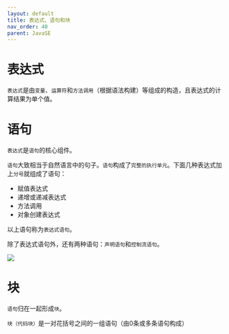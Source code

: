 ```yaml
---
layout: default
title: 表达式、语句和块
nav_order: 40
parent: JavaSE
---
```


# 表达式

`表达式`是由`变量`、`运算符`和`方法调用`（根据语法构建）等组成的构造，且表达式的计算结果为单个值。

# 语句

`表达式`是`语句`的核心组件。

`语句`大致相当于自然语言中的句子。`语句`构成了`完整的执行单元`。下面几种表达式加上`分号`就组成了语句：

- 赋值表达式
- 递增或递减表达式
- 方法调用
- 对象创建表达式

以上语句称为`表达式语句`。

除了表达式语句外，还有两种语句：`声明语句`和`控制流语句`。

![](https://cdn.jsdelivr.net/gh/guosonglu/images@master/blog-img/20220919181511.png)

# 块

`语句`归在一起形成`块`。

`块（代码块）`是一对花括号之间的一组语句（由0条或多条语句构成）
